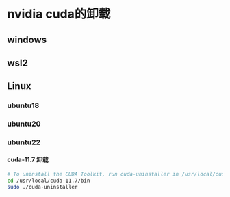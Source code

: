 # nvidia cuda的卸载

## windows

## wsl2

## Linux

### ubuntu18

### ubuntu20

### ubuntu22

#### cuda-11.7 卸载

```bash
# To uninstall the CUDA Toolkit, run cuda-uninstaller in /usr/local/cuda-11.7/bin
cd /usr/local/cuda-11.7/bin
sudo ./cuda-uninstaller
```

